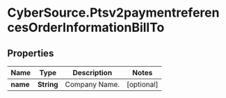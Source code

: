 # CyberSource.Ptsv2paymentreferencesOrderInformationBillTo

## Properties
Name | Type | Description | Notes
------------ | ------------- | ------------- | -------------
**name** | **String** | Company Name.  | [optional] 


